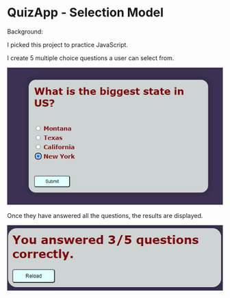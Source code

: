 # QuizApp - Selection Model

Background:

I picked this project to practice JavaScript.

I create 5 multiple choice questions a user can select from.

![](Images/QuizQuestion.png)

Once they have answered all the questions, the results are displayed.

![](Images/Results.png)
